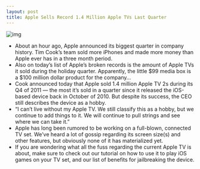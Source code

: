 ```yaml
---
layout: post
title: Apple Sells Record 1.4 Million Apple TVs Last Quarter
---
```

![img](http://media.idownloadblog.com/wp-content/uploads/2011/12/apple-tv-2.jpg)
* About an hour ago, Apple announced its biggest quarter in company history. Tim Cook’s team sold more iPhones and made more money than Apple ever has in a three month period.
* Also on today’s list of Apple’s broken records is the amount of Apple TVs it sold during the holiday quarter. Apparently, the little $99 media box is a $100 million dollar product for the company…
* Cook announced today that Apple sold 1.4 million Apple TV 2s during its Q4 of 2011 — the most it’s sold in a quarter since it released the iOS-based device back in October of 2010. But despite its success, the CEO still describes the device as a hobby.
* “I can’t live without my Apple TV. We still classify this as a hobby, but we continue to add things to it. We will continue to pull strings and see where we can take it.”
* Apple has long been rumored to be working on a full-blown, connected TV set. We’ve heard a lot of gossip regarding its screen size(s) and other features, but obviously none of it has materialized yet.
* If you are wondering what all the fuss regarding the current Apple TV is about, make sure to check out our tutorial on how to use it to play iOS games on your TV set, and our list of benefits for jailbreaking the device.

